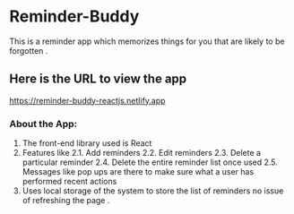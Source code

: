 # Reminder-Buddy
This is a reminder app which memorizes things for you that are likely to be forgotten .

## Here is the URL to view the app
https://reminder-buddy-reactjs.netlify.app

### About the App:
1. The front-end library used is React
2. Features like
  2.1. Add reminders
  2.2. Edit reminders
  2.3. Delete a particular reminder
  2.4. Delete the entire reminder list once used
  2.5. Messages like pop ups are there to make sure what a user has performed recent actions
3. Uses local storage of the system to store the list of reminders no issue of refreshing the page .

